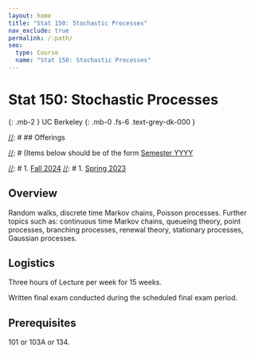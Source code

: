 ```yaml
---
layout: home
title: "Stat 150: Stochastic Processes"
nav_exclude: true
permalink: /:path/
seo:
  type: Course
  name: "Stat 150: Stochastic Processes"
---
```


# Stat 150: Stochastic Processes
{: .mb-2 }
UC Berkeley
{: .mb-0 .fs-6 .text-grey-dk-000 }


[//]: # ## Offerings

[//]: # (Items below should be of the form [Semester YYYY](semester-year)

[//]: # (Notably the paths should not have leading slashes in real sites.)

[//]: # 1. [Fall 2024](/fall-2024)
[//]: # 1. [Spring 2023](/spring-2023)

## Overview

Random walks, discrete time Markov chains, Poisson processes. Further topics such as: continuous time Markov chains, queueing theory, point processes, branching processes, renewal theory, stationary processes, Gaussian processes. 

## Logistics

Three hours of Lecture per week for 15 weeks.

Written final exam conducted during the scheduled final exam period.

## Prerequisites

101 or 103A or 134. 
